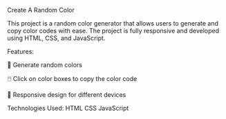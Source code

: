 Create A Random Color

This project is a random color generator that allows users to generate and copy color codes with ease. The project is fully responsive and developed using HTML, CSS, and JavaScript.

Features:

🎨 Generate random colors

🖱️ Click on color boxes to copy the color code

📱 Responsive design for different devices

Technologies Used:
HTML
CSS
JavaScript
